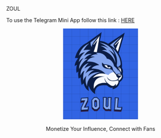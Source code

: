 ZOUL

To use the Telegram Mini App follow this link : [HERE](https://t.me/zoulhelper_bot)

<center>

  <img src="/assets/zoul.png" alt="img" width="200px" />

  <p>Monetize Your Influence, Connect with Fans</p>

</center>

